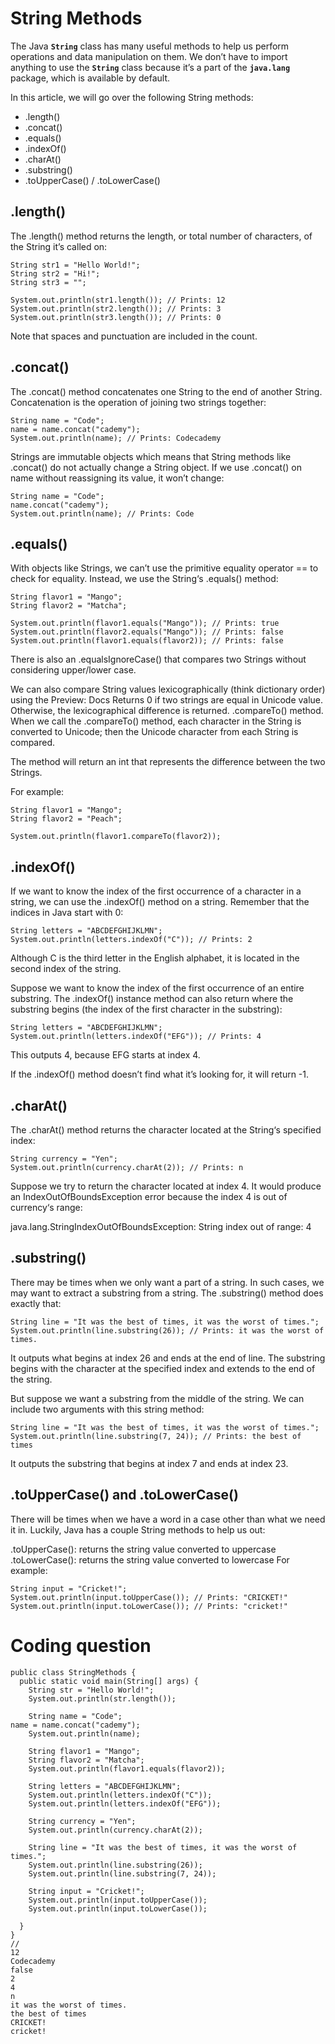 # String Methods
The Java **`String`** class has many useful methods to help us perform operations and data manipulation on them. We don’t have to import anything to use the  **`String`** class because it’s a part of the **`java.lang`** package, which is available by default.

In this article, we will go over the following String methods:

* .length()
* .concat()
* .equals()
* .indexOf()
* .charAt()
* .substring()
* .toUpperCase() / .toLowerCase()

## .length()
The .length() method returns the length, or total number of characters, of the String it’s called on:
```
String str1 = "Hello World!";
String str2 = "Hi!";
String str3 = "";

System.out.println(str1.length()); // Prints: 12
System.out.println(str2.length()); // Prints: 3
System.out.println(str3.length()); // Prints: 0
```

Note that spaces and punctuation are included in the count.

## .concat()
The .concat() method concatenates one String to the end of another String. Concatenation is the operation of joining two strings together:
```
String name = "Code";
name = name.concat("cademy");
System.out.println(name); // Prints: Codecademy
```
Strings are immutable objects which means that String methods like .concat() do not actually change a String object. If we use .concat() on name without reassigning its value, it won’t change:
```
String name = "Code";
name.concat("cademy");
System.out.println(name); // Prints: Code
```

## .equals()
With objects like Strings, we can’t use the primitive equality operator == to check for equality. Instead, we use the String‘s .equals() method:
```
String flavor1 = "Mango";
String flavor2 = "Matcha";

System.out.println(flavor1.equals("Mango")); // Prints: true
System.out.println(flavor2.equals("Mango")); // Prints: false
System.out.println(flavor1.equals(flavor2)); // Prints: false
```
There is also an .equalsIgnoreCase() that compares two Strings without considering upper/lower case.

We can also compare String values lexicographically (think dictionary order) using the 
Preview: Docs Returns 0 if two strings are equal in Unicode value. Otherwise, the lexicographical difference is returned.
.compareTo()
 method. When we call the .compareTo() method, each character in the String is converted to Unicode; then the Unicode character from each String is compared.

The method will return an int that represents the difference between the two Strings.

For example:
```
String flavor1 = "Mango";
String flavor2 = "Peach";

System.out.println(flavor1.compareTo(flavor2));
```
## .indexOf()
If we want to know the index of the first occurrence of a character in a string, we can use the .indexOf() method on a string. Remember that the indices in Java start with 0:
```
String letters = "ABCDEFGHIJKLMN";
System.out.println(letters.indexOf("C")); // Prints: 2
```
Although C is the third letter in the English alphabet, it is located in the second index of the string.

Suppose we want to know the index of the first occurrence of an entire substring. The .indexOf() instance method can also return where the substring begins (the index of the first character in the substring):
```
String letters = "ABCDEFGHIJKLMN";
System.out.println(letters.indexOf("EFG")); // Prints: 4
```
This outputs 4, because EFG starts at index 4.

If the .indexOf() method doesn’t find what it’s looking for, it will return -1.

## .charAt()
The .charAt() method returns the character located at the String‘s specified index:
```
String currency = "Yen";
System.out.println(currency.charAt(2)); // Prints: n
```
Suppose we try to return the character located at index 4. It would produce an IndexOutOfBoundsException error because the index 4 is out of currency‘s range:

java.lang.StringIndexOutOfBoundsException: String index out of range: 4

## .substring()
There may be times when we only want a part of a string. In such cases, we may want to extract a substring from a string. The .substring() method does exactly that:
```
String line = "It was the best of times, it was the worst of times.";
System.out.println(line.substring(26)); // Prints: it was the worst of times.
```
It outputs what begins at index 26 and ends at the end of line. The substring begins with the character at the specified index and extends to the end of the string.

But suppose we want a substring from the middle of the string. We can include two arguments with this string method:
```
String line = "It was the best of times, it was the worst of times.";
System.out.println(line.substring(7, 24)); // Prints: the best of times
```
It outputs the substring that begins at index 7 and ends at index 23.

## .toUpperCase() and .toLowerCase()
There will be times when we have a word in a case other than what we need it in. Luckily, Java has a couple String methods to help us out:

.toUpperCase(): returns the string value converted to uppercase
.toLowerCase(): returns the string value converted to lowercase
For example:
```
String input = "Cricket!";
System.out.println(input.toUpperCase()); // Prints: "CRICKET!"
System.out.println(input.toLowerCase()); // Prints: "cricket!"
```

# Coding question
```
public class StringMethods {
  public static void main(String[] args) {
    String str = "Hello World!";
    System.out.println(str.length()); 

    String name = "Code";
name = name.concat("cademy");
    System.out.println(name); 

    String flavor1 = "Mango";
    String flavor2 = "Matcha";
    System.out.println(flavor1.equals(flavor2)); 

    String letters = "ABCDEFGHIJKLMN";
    System.out.println(letters.indexOf("C")); 
    System.out.println(letters.indexOf("EFG")); 

    String currency = "Yen";
    System.out.println(currency.charAt(2)); 

    String line = "It was the best of times, it was the worst of times.";
    System.out.println(line.substring(26)); 
    System.out.println(line.substring(7, 24)); 

    String input = "Cricket!";
    System.out.println(input.toUpperCase());
    System.out.println(input.toLowerCase()); 

  }
}
//
12
Codecademy
false
2
4
n
it was the worst of times.
the best of times
CRICKET!
cricket!
```
